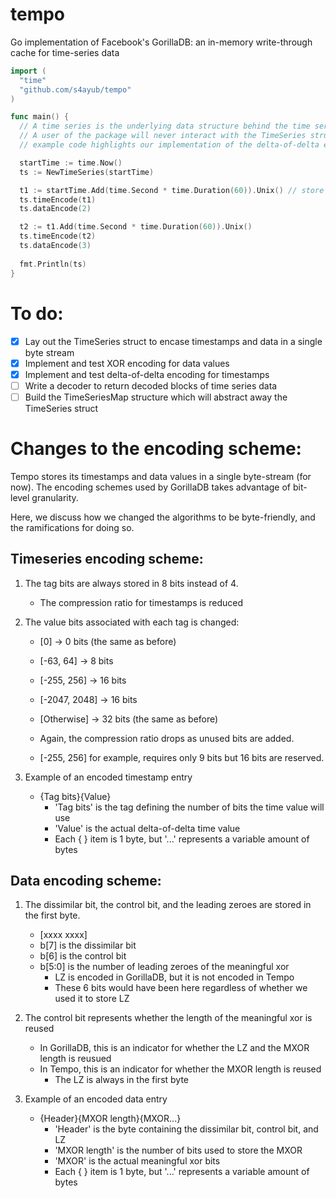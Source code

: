 # tempo
Go implementation of Facebook's GorillaDB: an in-memory write-through cache for time-series data

```Go
import (
  "time"
  "github.com/s4ayub/tempo"
)

func main() {
  // A time series is the underlying data structure behind the time series map.
  // A user of the package will never interact with the TimeSeries struct, but the
  // example code highlights our implementation of the delta-of-delta encoding for time and XOR encoding for values.

  startTime := time.Now()
  ts := NewTimeSeries(startTime)

  t1 := startTime.Add(time.Second * time.Duration(60)).Unix() // store in seconds
  ts.timeEncode(t1)
  ts.dataEncode(2)

  t2 := t1.Add(time.Second * time.Duration(60)).Unix()
  ts.timeEncode(t2)
  ts.dataEncode(3)
  
  fmt.Println(ts)
}
```

# To do:
- [x] Lay out the TimeSeries struct to encase timestamps and data in a single byte stream
- [x] Implement and test XOR encoding for data values
- [x] Implement and test delta-of-delta encoding for timestamps
- [ ] Write a decoder to return decoded blocks of time series data
- [ ] Build the TimeSeriesMap structure which will abstract away the TimeSeries struct

# Changes to the encoding scheme:
Tempo stores its timestamps and data values in a single byte-stream (for now).
The encoding schemes used by GorillaDB takes advantage of bit-level granularity.

Here, we discuss how we changed the algorithms to be byte-friendly, and the ramifications for doing so.

Timeseries encoding scheme:
---------------------------
1) The tag bits are always stored in 8 bits instead of 4.
    - The compression ratio for timestamps is reduced

2) The value bits associated with each tag is changed:
    - [0]           -> 0 bits (the same as before)
    - [-63, 64]     -> 8 bits
    - [-255, 256]   -> 16 bits
    - [-2047, 2048] -> 16 bits
    - [Otherwise]   -> 32 bits (the same as before)

    - Again, the compression ratio drops as unused bits are added.
    - [-255, 256] for example, requires only 9 bits but 16 bits are reserved.

3) Example of an encoded timestamp entry
    - {Tag bits}{Value}
        - 'Tag bits' is the tag defining the number of bits the time value will use
        - 'Value'    is the actual delta-of-delta time value
        - Each { } item is 1 byte, but '...' represents a variable amount of bytes

Data encoding scheme:
---------------------
1) The dissimilar bit, the control bit, and the leading zeroes are stored in the first byte.
    - [xxxx xxxx]
    - b[7] is the dissimilar bit
    - b[6] is the control bit
    - b[5:0] is the number of leading zeroes of the meaningful xor
        - LZ is encoded in GorillaDB, but it is not encoded in Tempo
        - These 6 bits would have been here regardless of whether we used it to store LZ

2) The control bit represents whether the length of the meaningful xor is reused
    - In GorillaDB, this is an indicator for whether the LZ and the MXOR length is reusued
    - In Tempo, this is an indicator for whether the MXOR length is reused
        - The LZ is always in the first byte

3) Example of an encoded data entry
    - {Header}{MXOR length}{MXOR...}
        - 'Header'      is the byte containing the dissimilar bit, control bit, and LZ
        - 'MXOR length' is the number of bits used to store the MXOR
        - 'MXOR'        is the actual meaningful xor bits
        - Each { } item is 1 byte, but '...' represents a variable amount of bytes
